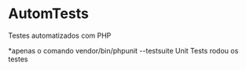 # AutomTests
Testes automatizados com PHP 

*apenas o comando vendor/bin/phpunit --testsuite Unit Tests rodou os testes
